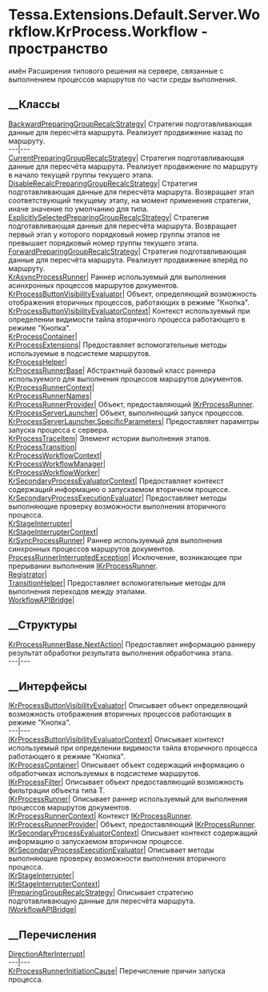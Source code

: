 # Tessa.Extensions.Default.Server.Workflow.KrProcess.Workflow - пространство
имён
Расширения типового решения на сервере, связанные с выполнением процессов
маршрутов по части среды выполнения.
##  __Классы
[BackwardPreparingGroupRecalcStrategy](T_Tessa_Extensions_Default_Server_Workflow_KrProcess_Workflow_BackwardPreparingGroupRecalcStrategy.htm)|
Стратегия подготавливающая данные для пересчёта маршрута. Реализует
продвижение назад по маршруту.  
---|---  
[CurrentPreparingGroupRecalcStrategy](T_Tessa_Extensions_Default_Server_Workflow_KrProcess_Workflow_CurrentPreparingGroupRecalcStrategy.htm)|
Стратегия подготавливающая данные для пересчёта маршрута. Реализует
продвижение по маршруту в начало текущей группы текущего этапа.  
[DisableRecalcPreparingGroupRecalcStrategy](T_Tessa_Extensions_Default_Server_Workflow_KrProcess_Workflow_DisableRecalcPreparingGroupRecalcStrategy.htm)|
Стратегия подготавливающая данные для пересчёта маршрута. Возвращает этап
соответствующий текущему этапу, на момент применения стратегии, иначе значение
по умолчанию для типа.  
[ExplicitlySelectedPreparingGroupRecalcStrategy](T_Tessa_Extensions_Default_Server_Workflow_KrProcess_Workflow_ExplicitlySelectedPreparingGroupRecalcStrategy.htm)|
Стратегия подготавливающая данные для пересчёта маршрута. Возвращает первый
этап у которого порядковый номер группы этапов не превышает порядковый номер
группы текущего этапа.  
[ForwardPreparingGroupRecalcStrategy](T_Tessa_Extensions_Default_Server_Workflow_KrProcess_Workflow_ForwardPreparingGroupRecalcStrategy.htm)|
Стратегия подготавливающая данные для пересчёта маршрута. Реализует
продвижение вперёд по маршруту.  
[KrAsyncProcessRunner](T_Tessa_Extensions_Default_Server_Workflow_KrProcess_Workflow_KrAsyncProcessRunner.htm)|
Раннер используемый для выполнения асинхронных процессов маршрутов документов.  
[KrProcessButtonVisibilityEvaluator](T_Tessa_Extensions_Default_Server_Workflow_KrProcess_Workflow_KrProcessButtonVisibilityEvaluator.htm)|
Объект, определяющий возможность отображения вторичных процессов, работающих в
режиме "Кнопка".  
[KrProcessButtonVisibilityEvaluatorContext](T_Tessa_Extensions_Default_Server_Workflow_KrProcess_Workflow_KrProcessButtonVisibilityEvaluatorContext.htm)|
Контекст используемый при определении видимости тайла вторичного процесса
работающего в режиме "Кнопка".  
[KrProcessContainer](T_Tessa_Extensions_Default_Server_Workflow_KrProcess_Workflow_KrProcessContainer.htm)|  
[KrProcessExtensions](T_Tessa_Extensions_Default_Server_Workflow_KrProcess_Workflow_KrProcessExtensions.htm)|
Предоставляет вспомогательные методы используемые в подсистеме маршрутов.  
[KrProcessHelper](T_Tessa_Extensions_Default_Server_Workflow_KrProcess_Workflow_KrProcessHelper.htm)|  
[KrProcessRunnerBase](T_Tessa_Extensions_Default_Server_Workflow_KrProcess_Workflow_KrProcessRunnerBase.htm)|
Абстрактный базовый класс раннера используемого для выполнения процессов
маршрутов документов.  
[KrProcessRunnerContext](T_Tessa_Extensions_Default_Server_Workflow_KrProcess_Workflow_KrProcessRunnerContext.htm)|  
[KrProcessRunnerNames](T_Tessa_Extensions_Default_Server_Workflow_KrProcess_Workflow_KrProcessRunnerNames.htm)|  
[KrProcessRunnerProvider](T_Tessa_Extensions_Default_Server_Workflow_KrProcess_Workflow_KrProcessRunnerProvider.htm)|
Объект, предоставляющий
[IKrProcessRunner](T_Tessa_Extensions_Default_Server_Workflow_KrProcess_Workflow_IKrProcessRunner.htm).  
[KrProcessServerLauncher](T_Tessa_Extensions_Default_Server_Workflow_KrProcess_Workflow_KrProcessServerLauncher.htm)|
Объект, выполняющий запуск процессов.  
[KrProcessServerLauncher.SpecificParameters](T_Tessa_Extensions_Default_Server_Workflow_KrProcess_Workflow_KrProcessServerLauncher_SpecificParameters.htm)|
Предоставляет параметры запуска процесса с сервера.  
[KrProcessTraceItem](T_Tessa_Extensions_Default_Server_Workflow_KrProcess_Workflow_KrProcessTraceItem.htm)|
Элемент истории выполнения этапов.  
[KrProcessTransition](T_Tessa_Extensions_Default_Server_Workflow_KrProcess_Workflow_KrProcessTransition.htm)|  
[KrProcessWorkflowContext](T_Tessa_Extensions_Default_Server_Workflow_KrProcess_Workflow_KrProcessWorkflowContext.htm)|  
[KrProcessWorkflowManager](T_Tessa_Extensions_Default_Server_Workflow_KrProcess_Workflow_KrProcessWorkflowManager.htm)|  
[KrProcessWorkflowWorker](T_Tessa_Extensions_Default_Server_Workflow_KrProcess_Workflow_KrProcessWorkflowWorker.htm)|  
[KrSecondaryProcessEvaluatorContext](T_Tessa_Extensions_Default_Server_Workflow_KrProcess_Workflow_KrSecondaryProcessEvaluatorContext.htm)|
Предоставляет контекст содержащий информацию о запускаемом вторичном процессе.  
[KrSecondaryProcessExecutionEvaluator](T_Tessa_Extensions_Default_Server_Workflow_KrProcess_Workflow_KrSecondaryProcessExecutionEvaluator.htm)|
Предоставляет методы выполняющие проверку возможности выполнения вторичного
процесса.  
[KrStageInterrupter](T_Tessa_Extensions_Default_Server_Workflow_KrProcess_Workflow_KrStageInterrupter.htm)|  
[KrStageInterrupterContext](T_Tessa_Extensions_Default_Server_Workflow_KrProcess_Workflow_KrStageInterrupterContext.htm)|  
[KrSyncProcessRunner](T_Tessa_Extensions_Default_Server_Workflow_KrProcess_Workflow_KrSyncProcessRunner.htm)|
Раннер используемый для выполнения синхронных процессов маршрутов документов.  
[ProcessRunnerInterruptedException](T_Tessa_Extensions_Default_Server_Workflow_KrProcess_Workflow_ProcessRunnerInterruptedException.htm)|
Исключение, возникающее при прерывании выполнения
[IKrProcessRunner](T_Tessa_Extensions_Default_Server_Workflow_KrProcess_Workflow_IKrProcessRunner.htm).  
[Registrator](T_Tessa_Extensions_Default_Server_Workflow_KrProcess_Workflow_Registrator.htm)|  
[TransitionHelper](T_Tessa_Extensions_Default_Server_Workflow_KrProcess_Workflow_TransitionHelper.htm)|
Предоставляет вспомогательные методы для выполнения переходов между этапами.  
[WorkflowAPIBridge](T_Tessa_Extensions_Default_Server_Workflow_KrProcess_Workflow_WorkflowAPIBridge.htm)|  
## __Структуры
[KrProcessRunnerBase.NextAction](T_Tessa_Extensions_Default_Server_Workflow_KrProcess_Workflow_KrProcessRunnerBase_NextAction.htm)|
Предоставляет информацию раннеру результат обработки результата выполнения
обработчика этапа.  
---|---  
## __Интерфейсы
[IKrProcessButtonVisibilityEvaluator](T_Tessa_Extensions_Default_Server_Workflow_KrProcess_Workflow_IKrProcessButtonVisibilityEvaluator.htm)|
Описывает объект определяющий возможность отображения вторичных процессов
работающих в режиме "Кнопка".  
---|---  
[IKrProcessButtonVisibilityEvaluatorContext](T_Tessa_Extensions_Default_Server_Workflow_KrProcess_Workflow_IKrProcessButtonVisibilityEvaluatorContext.htm)|
Описывает контекст используемый при определении видимости тайла вторичного
процесса работающего в режиме "Кнопка".  
[IKrProcessContainer](T_Tessa_Extensions_Default_Server_Workflow_KrProcess_Workflow_IKrProcessContainer.htm)|
Описывает объект содержащий информацию о обработчиках используемых в
подсистеме маршрутов.  
[IKrProcessFilter<T>](T_Tessa_Extensions_Default_Server_Workflow_KrProcess_Workflow_IKrProcessFilter_1.htm)|
Описывает объект предоставляющий возможность фильтрации объекта типа T.  
[IKrProcessRunner](T_Tessa_Extensions_Default_Server_Workflow_KrProcess_Workflow_IKrProcessRunner.htm)|
Описывает раннер используемый для выполнения процессов маршрутов документов.  
[IKrProcessRunnerContext](T_Tessa_Extensions_Default_Server_Workflow_KrProcess_Workflow_IKrProcessRunnerContext.htm)|
Контекст
[IKrProcessRunner](T_Tessa_Extensions_Default_Server_Workflow_KrProcess_Workflow_IKrProcessRunner.htm).  
[IKrProcessRunnerProvider](T_Tessa_Extensions_Default_Server_Workflow_KrProcess_Workflow_IKrProcessRunnerProvider.htm)|
Объект, предоставляющий
[IKrProcessRunner](T_Tessa_Extensions_Default_Server_Workflow_KrProcess_Workflow_IKrProcessRunner.htm).  
[IKrSecondaryProcessEvaluatorContext](T_Tessa_Extensions_Default_Server_Workflow_KrProcess_Workflow_IKrSecondaryProcessEvaluatorContext.htm)|
Описывает контекст содержащий информацию о запускаемом вторичном процессе.  
[IKrSecondaryProcessExecutionEvaluator](T_Tessa_Extensions_Default_Server_Workflow_KrProcess_Workflow_IKrSecondaryProcessExecutionEvaluator.htm)|
Описывает методы выполняющие проверку возможности выполнения вторичного
процесса.  
[IKrStageInterrupter](T_Tessa_Extensions_Default_Server_Workflow_KrProcess_Workflow_IKrStageInterrupter.htm)|  
[IKrStageInterrupterContext](T_Tessa_Extensions_Default_Server_Workflow_KrProcess_Workflow_IKrStageInterrupterContext.htm)|  
[IPreparingGroupRecalcStrategy](T_Tessa_Extensions_Default_Server_Workflow_KrProcess_Workflow_IPreparingGroupRecalcStrategy.htm)|
Описывает стратегию подготавливающую данные для пересчёта маршрута.  
[IWorkflowAPIBridge](T_Tessa_Extensions_Default_Server_Workflow_KrProcess_Workflow_IWorkflowAPIBridge.htm)|  
## __Перечисления
[DirectionAfterInterrupt](T_Tessa_Extensions_Default_Server_Workflow_KrProcess_Workflow_DirectionAfterInterrupt.htm)|  
---|---  
[KrProcessRunnerInitiationCause](T_Tessa_Extensions_Default_Server_Workflow_KrProcess_Workflow_KrProcessRunnerInitiationCause.htm)|
Перечисление причин запуска процесса.
